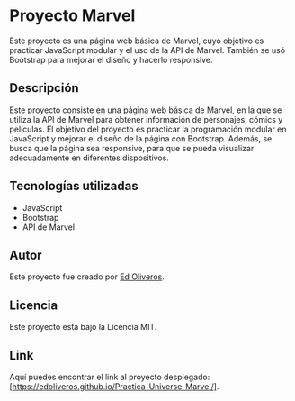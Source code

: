 # Proyecto Marvel

Este proyecto es una página web básica de Marvel, cuyo objetivo es practicar JavaScript modular y el uso de la API de Marvel. También se usó Bootstrap para mejorar el diseño y hacerlo responsive.

## Descripción
Este proyecto consiste en una página web básica de Marvel, en la que se utiliza la API de Marvel para obtener información de personajes, cómics y películas. El objetivo del proyecto es practicar la programación modular en JavaScript y mejorar el diseño de la página con Bootstrap. Además, se busca que la página sea responsive, para que se pueda visualizar adecuadamente en diferentes dispositivos.

## Tecnologías utilizadas

- JavaScript
- Bootstrap
- API de Marvel

## Autor

Este proyecto fue creado por [Ed Oliveros](https://github.com/edoliveros).

## Licencia

Este proyecto está bajo la Licencia MIT.

## Link

Aquí puedes encontrar el link al proyecto desplegado: [https://edoliveros.github.io/Practica-Universe-Marvel/].
